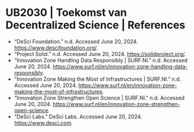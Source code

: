 # UB2030 | Toekomst van Decentralized Science | References

- “DeSci Foundation.” n.d. Accessed June 20, 2024. https://www.descifoundation.org/.
- “Project Solid.” n.d. Accessed June 20, 2024. https://solidproject.org/.
- “Innovation Zone Handling Data Responsibly | SURF.Nl.” n.d. Accessed June 20, 2024. https://www.surf.nl/en/innovation-zone-handling-data-responsibly.
- “Innovation Zone Making the Most of Infrastructures | SURF.Nl.” n.d. Accessed June 20, 2024. https://www.surf.nl/en/innovation-zone-making-the-most-of-infrastructures.
- “Innovation Zone Strengthen Open Science | SURF.Nl.” n.d. Accessed June 20, 2024. https://www.surf.nl/en/innovation-zone-strengthen-open-science.
- “DeSci Labs.” DeSci Labs. Accessed June 20, 2024. https://www.desci.com.
